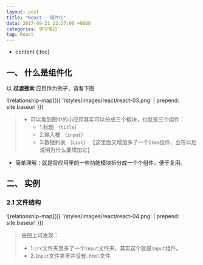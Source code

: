 ```yaml
---
layout: post
title: "React - 组件化"
data: 2017-09-21 22:27:00 +0800
categories: 学习笔记
tag: React
---
```

* content
{:toc}

<!-- more -->

## 一、 什么是组件化

以 **过滤搜索** 应用作为例子，请看下图

![relationship-map]({{ '/styles/images/react/react-03.png' | prepend: site.baseurl }})

> * 可以看到图中的小应用其实可以分成三个板块，也就是三个组件：
>   * 1.标题 （`title`）
>   * 2.输入框 （`input`）
>   * 3.数据列表 （`List`） 【这里面又增加多了一个`Item`组件，会在以后说明为什么要增加它】

* 简单理解：就是将应用里的一些功能模块拆分成一个个组件，便于复用。

## 二、 实例

### 2.1 文件结构

![relationship-map]({{ '/styles/images/react/react-04.png' | prepend: site.baseurl }})

> 由图上可发现：
> * 1.`src`文件夹里多了一个`Input`文件夹，其实这个就是`Input`组件。
> * 2.`Input`文件夹里并没有`.html`文件